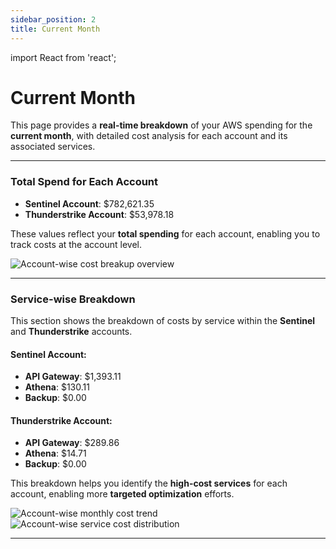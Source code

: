 ```yaml
---
sidebar_position: 2
title: Current Month
---
```


import React from 'react';

# Current Month

This page provides a **real-time breakdown** of your AWS spending for the **current month**, with detailed cost analysis for each account and its associated services.

---

### Total Spend for Each Account

- **Sentinel Account**: $782,621.35
- **Thunderstrike Account**: $53,978.18

These values reflect your **total spending** for each account, enabling you to track costs at the account level.

<div style={{ textAlign: 'center' }}>
  <img src="/img/accountwisebreakup/account-breakup-overview.png" alt="Account-wise cost breakup overview" />
</div>

---

### Service-wise Breakdown

This section shows the breakdown of costs by service within the **Sentinel** and **Thunderstrike** accounts.

#### **Sentinel Account**:
- **API Gateway**: $1,393.11  
- **Athena**: $130.11  
- **Backup**: $0.00

#### **Thunderstrike Account**:
- **API Gateway**: $289.86  
- **Athena**: $14.71  
- **Backup**: $0.00

This breakdown helps you identify the **high-cost services** for each account, enabling more **targeted optimization** efforts.

<div style={{ textAlign: 'center' }}>
  <img src="/img/accountwisebreakup/account-breakup-monthly-trend.png" alt="Account-wise monthly cost trend" />
</div>

<div style={{ textAlign: 'center' }}>
  <img src="/img/accountwisebreakup/account-breakup-service-distribution.png" alt="Account-wise service cost distribution" />
</div>

---

